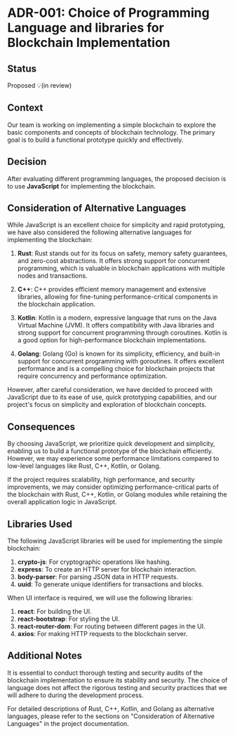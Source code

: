 # ADR-001: Choice of Programming Language and libraries for Blockchain Implementation

## Status

<!--- Proposed | Accepted | Deprecated | Declined | Superseded --->

Proposed 💡(in review)


## Context

Our team is working on implementing a simple blockchain to explore the basic components and concepts of blockchain technology. The primary goal is to build a functional prototype quickly and effectively.

## Decision

After evaluating different programming languages, the proposed decision is to use **JavaScript** for implementing the blockchain.


## Consideration of Alternative Languages

While JavaScript is an excellent choice for simplicity and rapid prototyping, we have also considered the following alternative languages for implementing the blockchain:


1. **Rust**: Rust stands out for its focus on safety, memory safety guarantees, and zero-cost abstractions. It offers strong support for concurrent programming, which is valuable in blockchain applications with multiple nodes and transactions.

2. **C++**: C++ provides efficient memory management and extensive libraries, allowing for fine-tuning performance-critical components in the blockchain application.

3. **Kotlin**: Kotlin is a modern, expressive language that runs on the Java Virtual Machine (JVM). It offers compatibility with Java libraries and strong support for concurrent programming through coroutines. Kotlin is a good option for high-performance blockchain implementations.

4. **Golang**: Golang (Go) is known for its simplicity, efficiency, and built-in support for concurrent programming with goroutines. It offers excellent performance and is a compelling choice for blockchain projects that require concurrency and performance optimization.


However, after careful consideration, we have decided to proceed with JavaScript due to its ease of use, quick prototyping capabilities, and our project's focus on simplicity and exploration of blockchain concepts.


## Consequences

By choosing JavaScript, we prioritize quick development and simplicity, enabling us to build a functional prototype of the blockchain efficiently. However, we may experience some performance limitations compared to low-level languages like Rust, C++, Kotlin, or Golang.

If the project requires scalability, high performance, and security improvements, we may consider optimizing performance-critical parts of the blockchain with Rust, C++, Kotlin, or Golang modules while retaining the overall application logic in JavaScript.

## Libraries Used

The following JavaScript libraries will be used for implementing the simple blockchain:

1. **crypto-js**: For cryptographic operations like hashing.
2. **express**: To create an HTTP server for blockchain interaction.
3. **body-parser**: For parsing JSON data in HTTP requests.
4. **uuid**: To generate unique identifiers for transactions and blocks.

When UI interface is required, we will use the following libraries:

1. **react**: For building the UI.
2. **react-bootstrap**: For styling the UI.
3. **react-router-dom**: For routing between different pages in the UI.
4. **axios**: For making HTTP requests to the blockchain server.


## Additional Notes

It is essential to conduct thorough testing and security audits of the blockchain implementation to ensure its stability and security. The choice of language does not affect the rigorous testing and security practices that we will adhere to during the development process.

For detailed descriptions of Rust, C++, Kotlin, and Golang as alternative languages, please refer to the sections on "Consideration of Alternative Languages" in the project documentation.
